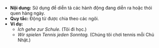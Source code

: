 - **Nội dung:** Sử dụng để diễn tả các hành động đang diễn ra hoặc thói quen hàng ngày.
- **Quy tắc:** Động từ được chia theo các ngôi.
- **Ví dụ:**
    - _Ich gehe zur Schule._ (Tôi đi học.)
    - _Wir spielen Tennis jeden Sonntag._ (Chúng tôi chơi tennis mỗi Chủ Nhật.)
